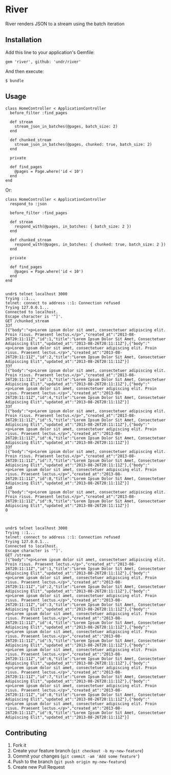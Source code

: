 # River

River renders JSON to a stream using the batch iteration

## Installation

Add this line to your application's Gemfile:

    gem 'river', github: 'undr/river'

And then execute:

    $ bundle


## Usage

    class HomeController < ApplicationController
      before_filter :find_pages

      def stream
        stream_json_in_batches(@pages, batch_size: 2)
      end

      def chunked_stream
        stream_json_in_batches(@pages, chunked: true, batch_size: 2)
      end

      private

      def find_pages
        @pages = Page.where('id < 10')
      end
    end

Or:

    class HomeController < ApplicationController
      respond_to :json

      before_filter :find_pages

      def stream
        respond_with(@pages, in_batches: { batch_size: 2 })
      end

      def chunked_stream
        respond_with(@pages, in_batches: { chunked: true, batch_size: 2 })
      end

      private

      def find_pages
        @pages = Page.where('id < 10')
      end
    end


    undr$ telnet localhost 3000
    Trying ::1...
    telnet: connect to address ::1: Connection refused
    Trying 127.0.0.1...
    Connected to localhost.
    Escape character is '^]'.
    GET /chunked_stream
    33f
    [{"body":"<p>Lorem ipsum dolor sit amet, consectetuer adipiscing elit. Proin risus. Praesent lectus.</p>","created_at":"2013-08-26T20:11:11Z","id":1,"title":"Lorem Ipsum Dolor Sit Amet, Consectetuer Adipiscing Elit","updated_at":"2013-08-26T20:11:11Z"},{"body":"<p>Lorem ipsum dolor sit amet, consectetuer adipiscing elit. Proin risus. Praesent lectus.</p>","created_at":"2013-08-26T20:11:11Z","id":2,"title":"Lorem Ipsum Dolor Sit Amet, Consectetuer Adipiscing Elit","updated_at":"2013-08-26T20:11:11Z"}]
    33f
    [{"body":"<p>Lorem ipsum dolor sit amet, consectetuer adipiscing elit. Proin risus. Praesent lectus.</p>","created_at":"2013-08-26T20:11:11Z","id":3,"title":"Lorem Ipsum Dolor Sit Amet, Consectetuer Adipiscing Elit","updated_at":"2013-08-26T20:11:11Z"},{"body":"<p>Lorem ipsum dolor sit amet, consectetuer adipiscing elit. Proin risus. Praesent lectus.</p>","created_at":"2013-08-26T20:11:11Z","id":4,"title":"Lorem Ipsum Dolor Sit Amet, Consectetuer Adipiscing Elit","updated_at":"2013-08-26T20:11:11Z"}]
    33f
    [{"body":"<p>Lorem ipsum dolor sit amet, consectetuer adipiscing elit. Proin risus. Praesent lectus.</p>","created_at":"2013-08-26T20:11:11Z","id":5,"title":"Lorem Ipsum Dolor Sit Amet, Consectetuer Adipiscing Elit","updated_at":"2013-08-26T20:11:11Z"},{"body":"<p>Lorem ipsum dolor sit amet, consectetuer adipiscing elit. Proin risus. Praesent lectus.</p>","created_at":"2013-08-26T20:11:11Z","id":6,"title":"Lorem Ipsum Dolor Sit Amet, Consectetuer Adipiscing Elit","updated_at":"2013-08-26T20:11:11Z"}]
    33f
    [{"body":"<p>Lorem ipsum dolor sit amet, consectetuer adipiscing elit. Proin risus. Praesent lectus.</p>","created_at":"2013-08-26T20:11:11Z","id":7,"title":"Lorem Ipsum Dolor Sit Amet, Consectetuer Adipiscing Elit","updated_at":"2013-08-26T20:11:11Z"},{"body":"<p>Lorem ipsum dolor sit amet, consectetuer adipiscing elit. Proin risus. Praesent lectus.</p>","created_at":"2013-08-26T20:11:11Z","id":8,"title":"Lorem Ipsum Dolor Sit Amet, Consectetuer Adipiscing Elit","updated_at":"2013-08-26T20:11:11Z"}]
    1a0
    [{"body":"<p>Lorem ipsum dolor sit amet, consectetuer adipiscing elit. Proin risus. Praesent lectus.</p>","created_at":"2013-08-26T20:11:11Z","id":9,"title":"Lorem Ipsum Dolor Sit Amet, Consectetuer Adipiscing Elit","updated_at":"2013-08-26T20:11:11Z"}]
    0



    undr$ telnet localhost 3000
    Trying ::1...
    telnet: connect to address ::1: Connection refused
    Trying 127.0.0.1...
    Connected to localhost.
    Escape character is '^]'.
    GET /stream
    [{"body":"<p>Lorem ipsum dolor sit amet, consectetuer adipiscing elit. Proin risus. Praesent lectus.</p>","created_at":"2013-08-26T20:11:11Z","id":1,"title":"Lorem Ipsum Dolor Sit Amet, Consectetuer Adipiscing Elit","updated_at":"2013-08-26T20:11:11Z"},{"body":"<p>Lorem ipsum dolor sit amet, consectetuer adipiscing elit. Proin risus. Praesent lectus.</p>","created_at":"2013-08-26T20:11:11Z","id":2,"title":"Lorem Ipsum Dolor Sit Amet, Consectetuer Adipiscing Elit","updated_at":"2013-08-26T20:11:11Z"},{"body":"<p>Lorem ipsum dolor sit amet, consectetuer adipiscing elit. Proin risus. Praesent lectus.</p>","created_at":"2013-08-26T20:11:11Z","id":3,"title":"Lorem Ipsum Dolor Sit Amet, Consectetuer Adipiscing Elit","updated_at":"2013-08-26T20:11:11Z"},{"body":"<p>Lorem ipsum dolor sit amet, consectetuer adipiscing elit. Proin risus. Praesent lectus.</p>","created_at":"2013-08-26T20:11:11Z","id":4,"title":"Lorem Ipsum Dolor Sit Amet, Consectetuer Adipiscing Elit","updated_at":"2013-08-26T20:11:11Z"},{"body":"<p>Lorem ipsum dolor sit amet, consectetuer adipiscing elit. Proin risus. Praesent lectus.</p>","created_at":"2013-08-26T20:11:11Z","id":5,"title":"Lorem Ipsum Dolor Sit Amet, Consectetuer Adipiscing Elit","updated_at":"2013-08-26T20:11:11Z"},{"body":"<p>Lorem ipsum dolor sit amet, consectetuer adipiscing elit. Proin risus. Praesent lectus.</p>","created_at":"2013-08-26T20:11:11Z","id":6,"title":"Lorem Ipsum Dolor Sit Amet, Consectetuer Adipiscing Elit","updated_at":"2013-08-26T20:11:11Z"},{"body":"<p>Lorem ipsum dolor sit amet, consectetuer adipiscing elit. Proin risus. Praesent lectus.</p>","created_at":"2013-08-26T20:11:11Z","id":7,"title":"Lorem Ipsum Dolor Sit Amet, Consectetuer Adipiscing Elit","updated_at":"2013-08-26T20:11:11Z"},{"body":"<p>Lorem ipsum dolor sit amet, consectetuer adipiscing elit. Proin risus. Praesent lectus.</p>","created_at":"2013-08-26T20:11:11Z","id":8,"title":"Lorem Ipsum Dolor Sit Amet, Consectetuer Adipiscing Elit","updated_at":"2013-08-26T20:11:11Z"},{"body":"<p>Lorem ipsum dolor sit amet, consectetuer adipiscing elit. Proin risus. Praesent lectus.</p>","created_at":"2013-08-26T20:11:11Z","id":9,"title":"Lorem Ipsum Dolor Sit Amet, Consectetuer Adipiscing Elit","updated_at":"2013-08-26T20:11:11Z"}]



## Contributing

1. Fork it
2. Create your feature branch (`git checkout -b my-new-feature`)
3. Commit your changes (`git commit -am 'Add some feature'`)
4. Push to the branch (`git push origin my-new-feature`)
5. Create new Pull Request
